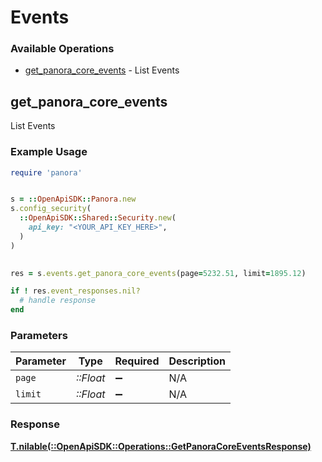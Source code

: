 # Events


### Available Operations

* [get_panora_core_events](#get_panora_core_events) - List Events

## get_panora_core_events

List Events

### Example Usage

```ruby
require 'panora'


s = ::OpenApiSDK::Panora.new
s.config_security(
  ::OpenApiSDK::Shared::Security.new(
    api_key: "<YOUR_API_KEY_HERE>",
  )
)

    
res = s.events.get_panora_core_events(page=5232.51, limit=1895.12)

if ! res.event_responses.nil?
  # handle response
end

```

### Parameters

| Parameter          | Type               | Required           | Description        |
| ------------------ | ------------------ | ------------------ | ------------------ |
| `page`             | *::Float*          | :heavy_minus_sign: | N/A                |
| `limit`            | *::Float*          | :heavy_minus_sign: | N/A                |


### Response

**[T.nilable(::OpenApiSDK::Operations::GetPanoraCoreEventsResponse)](../../models/operations/getpanoracoreeventsresponse.md)**

